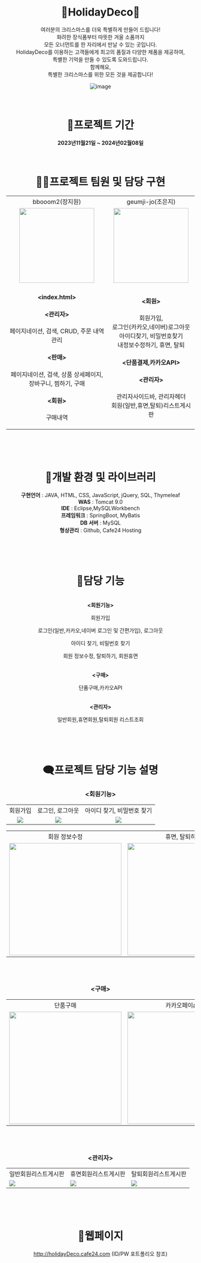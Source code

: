 <div align="center">

# 🎄HolidayDeco🎄
여러분의 크리스마스를 더욱 특별하게 만들어 드립니다!
<br>
화려한 장식품부터 따뜻한 겨울 소품까지 
<br>
모든 오너먼트를 한 자리에서 만날 수 있는 곳입니다. 
<br>
HolidayDeco를 이용하는 고객들에게 
최고의 품질과 다양한 제품을 제공하여, 
<br>
특별한 기억을 만들 수 있도록 도와드립니다. 
<br>
함께해요,
<br>특별한 크리스마스를 위한 모든 것을 
제공합니다!

![image](https://github.com/bbooom2/HolidayDeco/assets/118744207/de460bf3-74c2-4512-949e-2afe448b35e9)
<br>
<br>
<br>
# 📅프로젝트 기간
<strong>
  2023년11월21일 ~ 2024년02월08일
</strong>

<br>
<br>
<br>

# 💁‍♀️프로젝트 팀원 및 담당 구현
<table>
  <tr align="center">
    <td>bbooom2(장지원)</td>
    <td>geumji-jo(조은지)</td>
  </tr>
  <tr align="center">
    <td><img src="https://github.com/geumji-jo/HolidayDeco/assets/121929431/b8ec96ae-5fd4-44b3-b1ee-00ce06dedfc6" style="width: 200px;"></td>
    <td><img src="https://github.com/geumji-jo/HolidayDeco/assets/121929431/7756032f-661b-4732-8600-e75b074df7ba" style="width: 200px;"></td>
  </tr>
    <tr align="center">
    <td>
      
#### <index.html>
#### <관리자>
  페이지네이션, 검색, CRUD, 주문 내역 관리<br>
#### <판매>
페이지네이션, 검색, 상품 상세페이지,<br> 장바구니, 찜하기, 구매<br>
#### <회원>
구매내역
</td>
    <td>
      
#### <회원>
  회원가입, <br>
  로그인(카카오,네이버)로그아웃<br>
  아이디찾기, 비밀번호찾기<br>
  내정보수정하기, 휴면, 탈퇴
#### <단품결제,카카오API>
#### <관리자>
관리자사이드바, 관리자헤더<br>
회원(일반,휴면,탈퇴)리스트게시판 

  </td>
  </tr>
</table>

<br>
<br>
<br>


# 📂개발 환경 및 라이브러리 
<strong>구현언어</strong> : JAVA, HTML, CSS, JavaScript, jQuery, SQL, Thymeleaf
<br>
<strong>WAS</strong> : Tomcat 9.0
<br>
<strong>IDE</strong> : Eclipse,MySQLWorkbench
<br>
<strong>프레임워크</strong> : SpringBoot, MyBatis
<br>
<strong>DB 서버</strong> : MySQL
<br>
<strong>형상관리</strong> : Github, Cafe24 Hosting


<br>
<br>
<br>

# 🎀담당 기능 
<br>
<strong><회원기능></strong>

회원가입

로그인(일반,카카오,네이버 로그인 및 간편가입), 로그아웃

아이디 찾기, 비밀번호 찾기

회원 정보수정, 탈퇴하기, 회원휴면

<br>
<strong><구매></strong>

단품구매,카카오API

<br>
<strong><관리자></strong>

일반회원,휴면회원,탈퇴회원 리스트조회


<br>
<br>
<br>


# 🗨️프로젝트 담당 기능 설명  
### <회원기능> 
<table>
  <tr align="center">
    <td>회원가입</td>
    <td>로그인, 로그아웃</td>
    <td>아이디 찾기, 비밀번호 찾기</td>
  </tr>
  <tr align="center">
    <td><img src="https://github.com/geumji-jo/HolidayDeco/assets/121929431/f67e6d33-03f3-4823-99cc-cbf5c6a62383"/></td>
    <td><img src="https://github.com/geumji-jo/HolidayDeco/assets/121929431/17f49200-c45a-493d-af7f-70626bb75958"/></td>
    <td><img src="https://github.com/geumji-jo/HolidayDeco/assets/121929431/a6d6c453-492e-4c87-bf65-f3b53ccd4b60"/></td>
  </tr>
</table>
<table>
  <tr align="center">
    <td>회원 정보수정</td>
    <td>휴면, 탈퇴하기</td>
  </tr>
  <tr align="center">
    <td><img src="https://github.com/geumji-jo/HolidayDeco/assets/121929431/134e9c2e-4d05-4e3c-9ae5-1ce4ba43df41" style="width: 300px;"/></td>
    <td><img src="https://github.com/geumji-jo/HolidayDeco/assets/121929431/d10c7497-463a-4962-8b08-daae577d55fb" style="width: 300px;"/></td>
  </tr>
</table>
<br>
<br>

### <구매> 
<table>
  <tr align="center">
    <td>단품구매</td>
    <td>카카오페이api</td>
  </tr>
  <tr>
    <td><img src="https://github.com/geumji-jo/HolidayDeco/assets/121929431/ed75cb6c-87d5-40a3-ac20-670527394c4c" style="width: 300px;"/></td>
    <td><img src="https://github.com/geumji-jo/HolidayDeco/assets/121929431/455031ca-14e5-4173-91b3-9765451e04dd" style="width: 300px;"/></td>
  </tr>
</table>
<br>
<br>

### <관리자> 
  
<table>
  <tr align="center">
    <td>일반회원리스트게시판</td>
    <td>휴면회원리스트게시판</td>
    <td>탈퇴회원리스트게시판</td>
  </tr>
  <td><img src="https://github.com/geumji-jo/HolidayDeco/assets/121929431/c6d137a3-ce9c-4d9b-86eb-27cb9ea68a3b"/></td>
  <td><img src="https://github.com/geumji-jo/HolidayDeco/assets/121929431/9a8468a9-8777-40f9-aff2-0f87d416b667"/></td>
  <td><img src="https://github.com/geumji-jo/HolidayDeco/assets/121929431/225f3f7f-66a0-4ddf-9d03-b7b14eafa073"/></td>
</table>

<br>
<br>
<br>

# 🔗웹페이지 
http://holidayDeco.cafe24.com (ID/PW 포트폴리오 참조) 

</div>







  
